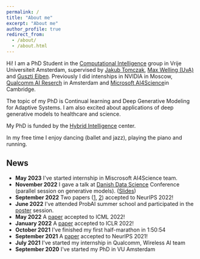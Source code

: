 ```yaml
---
permalink: /
title: "About me"
excerpt: "About me"
author_profile: true
redirect_from:
  - /about/
  - /about.html
---
```


Hi! I am a PhD Student in the [Computational Intelligence](https://cs.vu.nl/ci/) group in Vrije Universiteit Amsterdam, supervised by [Jakub Tomczak](https://jmtomczak.github.io/), [Max Welling (UvA)](https://staff.fnwi.uva.nl/m.welling/) and [Guszti Eiben](https://www.cs.vu.nl/~gusz/).
Previously I did intenships in NVIDIA in Moscow, [Qualcomm AI Reserch](https://www.qualcomm.com/research/artificial-intelligence/ai-research) in Amsterdam and [Microsoft AI4Science](https://www.microsoft.com/en-us/research/lab/microsoft-research-ai4science/)in Cambridge.

The topic of my PhD is Continual learning and Deep Generative Modeling for Adaptive Systems.
I am also excited about applications of deep generative models to healthcare and science.

My PhD is funded by the [Hybrid Intelligence](https://www.hybrid-intelligence-centre.nl/) center.

In my free time I enjoy dancing (ballet and jazz), playing the piano and running.


## News
* **May 2023** I've started internship in Miscrosoft AI4Science team. 
* **November 2022** I gave a talk at [Danish Data Science](https://ddsa.dk/danishdatascience2022/) Conference (parallel session on generative models). ([Slides](https://akuzina.github.io/files/DDSA_2022.pdf))
* **September 2022** Two papers ([1](https://arxiv.org/abs/2203.09940), [2](https://arxiv.org/abs/2206.00070)) accepted to NeurIPS 2022!
* **June 2022** I've attended ProbAI summer school and participated in the [poster](https://akuzina.github.io/files/ProbAI_poster.pdf) session. 
* **May 2022** A [paper](https://arxiv.org/abs/2206.14069) accepted to ICML 2022!
* **January 2022** A [paper](https://arxiv.org/abs/2102.02611) accepted to ICLR 2022!
* **October 2021** I've finished my first half-marathon in 1:50:54
* **September 2021** A [paper](https://arxiv.org/abs/1908.11853) accepted to NeurIPS 2021!
* **July 2021** I've started my internship in Qualcomm, Wireless AI team
* **September 2020** I've started my PhD in VU Amsterdam